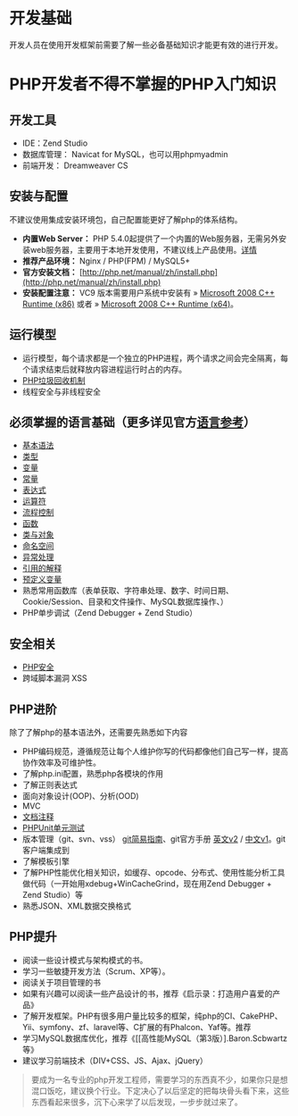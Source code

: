 开发基础
==============================
开发人员在使用开发框架前需要了解一些必备基础知识才能更有效的进行开发。


PHP开发者不得不掌握的PHP入门知识
================
开发工具
----------------
* IDE：Zend Studio
* 数据库管理： Navicat for MySQL，也可以用phpmyadmin
* 前端开发： Dreamweaver CS

 安装与配置
----------------
  不建议使用集成安装环境包，自己配置能更好了解php的体系结构。  
  * **内置Web Server：** PHP 5.4.0起提供了一个内置的Web服务器，无需另外安装web服务器，主要用于本地开发使用，不建议线上产品使用。[详情](http://php.net/manual/zh/features.commandline.webserver.php)     
  * **推荐产品环境：** Nginx / PHP(FPM) / MySQL5+  
  * **官方安装文档：** [http://php.net/manual/zh/install.php](http://php.net/manual/zh/install.php)  
  * **安装配置注意：** VC9 版本需要用户系统中安装有 » [Microsoft 2008 C++ Runtime (x86)](http://www.microsoft.com/downloads/details.aspx?FamilyID=9B2DA534-3E03-4391-8A4D-074B9F2BC1BF) 或者 » [Microsoft 2008 C++ Runtime (x64)](http://www.microsoft.com/downloads/details.aspx?FamilyID=BD2A6171-E2D6-4230-B809-9A8D7548C1B6)。 


 运行模型
----------------
* 运行模型，每个请求都是一个独立的PHP进程，两个请求之间会完全隔离，每个请求结束后就释放内容进程运行时占的内存。
* [PHP垃圾回收机制](http://php.net/manual/zh/features.gc.php)  
* 线程安全与非线程安全


必须掌握的语言基础（更多详见官方[语言参考](http://php.net/manual/zh/langref.php)） 
----------------
  * [基本语法](http://php.net/manual/zh/language.basic-syntax.php)
  * [类型](http://php.net/manual/zh/language.types.php)
  * [变量](http://php.net/manual/zh/language.variables.php)
  * [常量](http://php.net/manual/zh/language.constants.php)
  * [表达式](http://php.net/manual/zh/language.expressions.php)
  * [运算符](http://php.net/manual/zh/language.operators.php)
  * [流程控制](http://php.net/manual/zh/language.control-structures.php)
  * [函数](http://php.net/manual/zh/language.functions.php)
  * [类与对象](http://php.net/manual/zh/language.oop5.php)
  * [命名空间](http://php.net/manual/zh/language.namespaces.php)
  * [异常处理](http://php.net/manual/zh/language.exceptions.php)
  * [引用的解释](http://php.net/manual/zh/language.references.php)
  * [预定义变量](http://php.net/manual/zh/reserved.variables.php)
  * 熟悉常用函数库（表单获取、字符串处理、数字、时间日期、Cookie/Session、目录和文件操作、MySQL数据库操作、）
  * PHP单步调试（Zend Debugger + Zend Studio）

安全相关
----------------
  * [PHP安全](http://php.net/manual/zh/security.php)
  * 跨域脚本漏洞 XSS


PHP进阶
----------------
除了了解php的基本语法外，还需要先熟悉如下内容
* PHP编码规范，遵循规范让每个人维护你写的代码都像他们自己写一样，提高协作效率及可维护性。
* 了解php.ini配置，熟悉php各模块的作用
* 了解正则表达式
* 面向对象设计(OOP)、分析(OOD)
* MVC
* [文档注释](http://www.phpdoc.org/docs/latest/index.html)
* [PHPUnit单元测试](https://phpunit.de/manual/current/zh_cn/index.html)  
* 版本管理（git、svn、vss） [git简易指南](http://www.bootcss.com/p/git-guide/)、git官方手册 [英文v2](http://www.git-scm.com/book/en/v2) / [中文v1](http://www.git-scm.com/book/zh/v1)。git客户端集成到
* 了解模板引擎
* 了解PHP性能优化相关知识，如缓存、opcode、分布式、使用性能分析工具做代码（一开始用xdebug+WinCacheGrind，现在用Zend Debugger + Zend Studio）等
* 熟悉JSON、XML数据交换格式


PHP提升
-----------
* 阅读一些设计模式与架构模式的书。
* 学习一些敏捷开发方法（Scrum、XP等）。
* 阅读关于项目管理的书
* 如果有兴趣可以阅读一些产品设计的书，推荐《启示录：打造用户喜爱的产品》
* 了解开发框架。PHP有很多用户量比较多的框架，纯php的CI、CakePHP、Yii、symfony、zf、laravel等、C扩展的有Phalcon、Yaf等。推荐
* 学习MySQL数据库优化，推荐《[[高性能MySQL（第3版）].Baron.Scbwartz等》
* 建议学习前端技术（DIV+CSS、JS、Ajax、jQuery）


>要成为一名专业的php开发工程师，需要学习的东西真不少，如果你只是想混口饭吃，建议换个行业。下定决心了以后坚定的把每块骨头看下来，这些东西看起来很多，沉下心来学了以后发现，一步步就过来了。